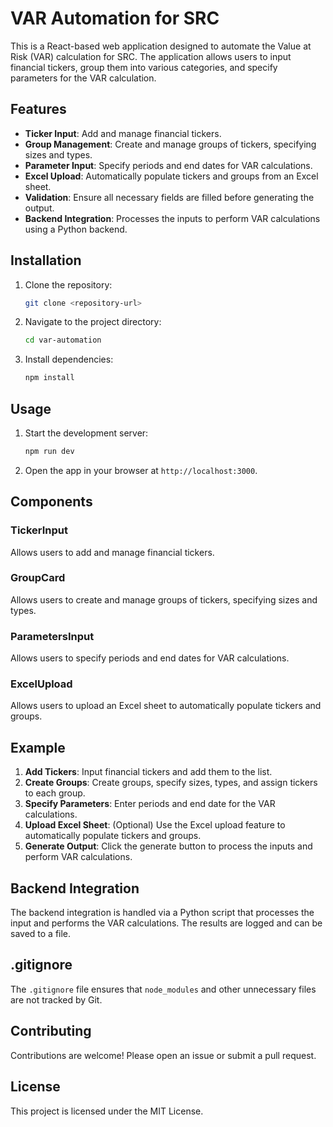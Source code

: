 # VAR Automation for SRC

This is a React-based web application designed to automate the Value at Risk (VAR) calculation for SRC. The application allows users to input financial tickers, group them into various categories, and specify parameters for the VAR calculation.

## Features

- **Ticker Input**: Add and manage financial tickers.
- **Group Management**: Create and manage groups of tickers, specifying sizes and types.
- **Parameter Input**: Specify periods and end dates for VAR calculations.
- **Excel Upload**: Automatically populate tickers and groups from an Excel sheet.
- **Validation**: Ensure all necessary fields are filled before generating the output.
- **Backend Integration**: Processes the inputs to perform VAR calculations using a Python backend.

## Installation

1. Clone the repository:
    ```sh
    git clone <repository-url>
    ```
2. Navigate to the project directory:
    ```sh
    cd var-automation
    ```
3. Install dependencies:
    ```sh
    npm install
    ```

## Usage

1. Start the development server:
    ```sh
    npm run dev
    ```
2. Open the app in your browser at `http://localhost:3000`.

## Components

### TickerInput

Allows users to add and manage financial tickers.

### GroupCard

Allows users to create and manage groups of tickers, specifying sizes and types.

### ParametersInput

Allows users to specify periods and end dates for VAR calculations.

### ExcelUpload

Allows users to upload an Excel sheet to automatically populate tickers and groups.

## Example

1. **Add Tickers**: Input financial tickers and add them to the list.
2. **Create Groups**: Create groups, specify sizes, types, and assign tickers to each group.
3. **Specify Parameters**: Enter periods and end date for the VAR calculations.
4. **Upload Excel Sheet**: (Optional) Use the Excel upload feature to automatically populate tickers and groups.
5. **Generate Output**: Click the generate button to process the inputs and perform VAR calculations.

## Backend Integration

The backend integration is handled via a Python script that processes the input and performs the VAR calculations. The results are logged and can be saved to a file.

## .gitignore

The `.gitignore` file ensures that `node_modules` and other unnecessary files are not tracked by Git.

## Contributing

Contributions are welcome! Please open an issue or submit a pull request.

## License

This project is licensed under the MIT License.